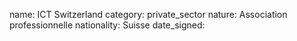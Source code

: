 name: ICT Switzerland
category: private_sector
nature:  Association professionnelle 
nationality: Suisse
date_signed:
    